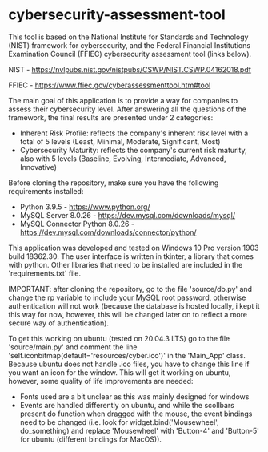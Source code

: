 # cybersecurity-assessment-tool

This tool is based on the National Institute for Standards and Technology (NIST) framework for cybersecurity, and the Federal Financial Institutions Examination Council (FFIEC) cybersecurity assessment tool (links below).

NIST - https://nvlpubs.nist.gov/nistpubs/CSWP/NIST.CSWP.04162018.pdf

FFIEC - https://www.ffiec.gov/cyberassessmenttool.htm#tool

The main goal of this application is to provide a way for companies to assess their cybersecurity level. After answering all the questions of the framework, the final results are presented under 2 categories:
  - Inherent Risk Profile: reflects the company's inherent risk level with a total of 5 levels (Least, Minimal, Moderate, Significant, Most)
  - Cybersecurity Maturity: reflects the company's current risk maturity, also with 5 levels (Baseline, Evolving, Intermediate, Advanced, Innovative)


Before cloning the repository, make sure you have the following requirements installed:
  - Python 3.9.5 - https://www.python.org/
  - MySQL Server 8.0.26 - https://dev.mysql.com/downloads/mysql/
  - MySQL Connector Python 8.0.26 - https://dev.mysql.com/downloads/connector/python/


This application was developed and tested on Windows 10 Pro version 1903 build 18362.30.
The user interface is written in tkinter, a library that comes with python. Other libraries that need to be installed are included in the 'requirements.txt' file.

IMPORTANT: after cloning the repository, go to the file 'source/db.py' and change the rp variable to include your MySQL root password, otherwise authentication will not work (because the database is hosted locally, i kept it this way for now, however, this will be changed later on to reflect a more secure way of authentication).

To get this working on ubuntu (tested on 20.04.3 LTS) go to the file 'source/main.py' and comment the line 'self.iconbitmap(default='resources/cyber.ico')' in the 'Main_App' class. Because ubuntu does not handle .ico files, you have to change this line if you want an icon for the window. 
This will get it working on ubuntu, however, some quality of life improvements are needed:
  - Fonts used are a bit unclear as this was mainly designed for windows
  - Events are handled differently on ubuntu, and while the scollbars present do function when dragged with the mouse, the event bindings need to be changed (i.e. look for widget.bind('Mousewheel', do_something) and replace 'Mousewheel' with 'Button-4' and 'Button-5' for ubuntu (different bindings for MacOS)).
